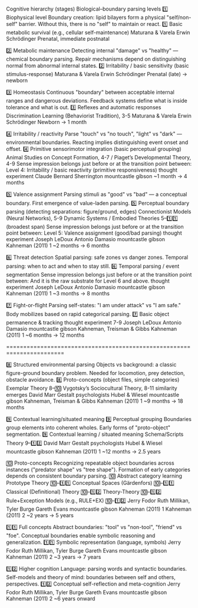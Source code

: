 Cognitive hierarchy (stages) Biological–boundary parsing levels
1️⃣ Biophysical level Boundary creation: lipid bilayers form a physical "self/non-self" barrier.
Without this, there is no "self" to maintain or react. 1️⃣ Basic metabolic survival (e.g., cellular self-maintenance) Maturana & Varela Erwin Schrödinger Prenatal, immediate postnatal 

2️⃣ Metabolic maintenance Detecting internal "damage" vs "healthy" — chemical boundary parsing.
Repair mechanisms depend on distinguishing normal from abnormal internal states. 2️⃣ Irritability / basic sensitivity (basic stimulus-response) Maturana & Varela Erwin Schrödinger Prenatal (late) → newborn 

3️⃣ Homeostasis Continuous "boundary" between acceptable internal ranges and dangerous deviations. Feedback systems define what is inside tolerance and what is out. 3️⃣ Reflexes and automatic responses Discrimination Learning (Behaviorist Tradition), 3-5 Maturana & Varela Erwin Schrödinger Newborn → 1 month 

4️⃣ Irritability / reactivity Parse "touch" vs "no touch", "light" vs "dark" — environmental boundaries. Reacting implies distinguishing event onset and offset. 4️⃣ Primitive sensorimotor integration (basic perceptual grouping) Animal Studies on Concept Formation, 4-7 / Piaget’s Developmental Theory, 4-9 Sense impression belongs just before or at the transition point between: Level 4: Irritability / basic reactivity (primitive responsiveness) thought experiment Claude Bernard Sherrington mountcastle gibson ~1 month → 4 months 

5️⃣ Valence assignment Parsing stimuli as "good" vs "bad" — a conceptual boundary.
First emergence of value-laden parsing. 5️⃣ Perceptual boundary parsing (detecting separations: figure/ground, edges) Connectionist Models (Neural Networks), 5-9 Dynamic Systems / Embodied Theories 5–1️⃣1️⃣ (broadest span) Sense impression belongs just before or at the transition point between: Level 5: Valence assignment (good/bad parsing) thought experiment Joseph LeDoux Antonio Damasio mountcastle gibson Kahneman (2011) 1 ~2 months → 6 months 

6️⃣ Threat detection Spatial parsing: safe zones vs danger zones. Temporal parsing: when to act and when to stay still. 6️⃣ Temporal parsing / event segmentation Sense impression belongs just before or at the transition point between: And it is the raw substrate for Level 6 and above. thought experiment Joseph LeDoux Antonio Damasio mountcastle gibson Kahneman (2011) 1 ~3 months → 8 months 

7️⃣ Fight-or-flight Parsing self-states: "I am under attack" vs "I am safe." Body mobilizes based on rapid categorical parsing.  7️⃣ Basic object permanence & tracking thought experiment 7-9 Joseph LeDoux Antonio Damasio mountcastle gibson Kahneman, Treisman & Gibbs Kahneman (2011) 1 ~6 months → 12 months 

=======================================================================

8️⃣ Structured environmental parsing Objects vs background: a classic figure-ground boundary problem. Needed for locomotion, prey detection, obstacle avoidance.  8️⃣ Proto-concepts (object files, simple categories) Exemplar Theory 8–🔟 Vygotsky’s Sociocultural Theory, 8-11 similarity emerges David Marr Gestalt psychologists Hubel & Wiesel mountcastle gibson Kahneman, Treisman & Gibbs Kahneman (2011) 1 ~9 months → 18 months 

9️⃣ Contextual learning/situated meaning 9️⃣ Perceptual grouping Boundaries group elements into coherent wholes. Early forms of "proto-object" segmentation. 9️⃣ Contextual learning / situated meaning Schema/Scripts Theory 9–1️⃣2️⃣ David Marr Gestalt psychologists Hubel & Wiesel mountcastle gibson Kahneman (2011) 1 ~12 months → 2.5 years 

🔟 Proto-concepts Recognizing repeatable object boundaries across instances ("predator shape" vs "tree shape"). Formation of early categories depends on consistent boundary parsing.  🔟 Abstract category learning Prototype Theory 🔟–1️⃣1️⃣ Conceptual Spaces (Gärdenfors) 🔟–1️⃣1️⃣ Classical (Definitional) Theory 🔟–1️⃣2️⃣ Theory-Theory 🔟–1️⃣2️⃣ Rule+Exception Models (e.g., RULE+EX) 🔟–1️⃣2️⃣ Jerry Fodor Ruth Millikan, Tyler Burge Gareth Evans mountcastle gibson Kahneman (2011) 1 Kahneman (2011) 2 ~2 years → 5 years 

1️⃣1️⃣ Full concepts Abstract boundaries: "tool" vs "non-tool", "friend" vs "foe". Conceptual boundaries enable symbolic reasoning and generalization.  1️⃣1️⃣ Symbolic representation (language, symbols) Jerry Fodor Ruth Millikan, Tyler Burge Gareth Evans mountcastle gibson Kahneman (2011) 2 ~3 years → 7 years 

1️⃣2️⃣ Higher cognition Language: parsing words and syntactic boundaries. Self-models and theory of mind: boundaries between self and others, perspectives.  1️⃣2️⃣ Conceptual self-reflection and meta-cognition Jerry Fodor Ruth Millikan, Tyler Burge Gareth Evans mountcastle gibson Kahneman (2011) 2 ~6 years onward 
